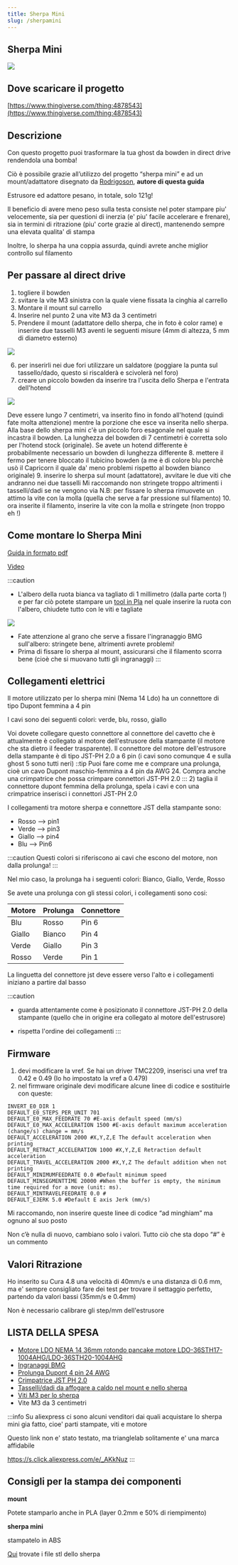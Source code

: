 ```yaml
---
title: Sherpa Mini
slug: /sherpamini
---
```

## Sherpa Mini
[![](/img/sherpaMini1.jpg)](/img/sherpaMini1.jpg)

## Dove scaricare il progetto
[https://www.thingiverse.com/thing:4878543](https://www.thingiverse.com/thing:4878543)


## Descrizione
Con questo progetto puoi trasformare la tua ghost da bowden in direct drive rendendola una bomba!

Ciò è possibile grazie all’utilizzo del progetto “sherpa mini” e ad un mount/adattatore disegnato da [Rodrigoson](https://www.thingiverse.com/Rodrigoson6), **autore di questa guida**

Estrusore ed adattore pesano, in totale, solo 121g!

Il beneficio di avere meno peso sulla testa consiste nel poter stampare piu' velocemente, sia per questioni di inerzia (e' piu' facile accelerare e frenare), sia in termini di ritrazione (piu' corte grazie al direct), mantenendo sempre una elevata qualita' di stampa

Inoltre, lo sherpa ha una coppia assurda, quindi avrete anche miglior controllo sul filamento

## Per passare al direct drive

1. togliere il bowden
2. svitare la vite M3 sinistra con la quale viene fissata la cinghia al carrello
3. Montare il mount sul carrello
4. Inserire nel punto 2 una vite M3 da 3 centimetri
5. Prendere il mount (adattatore dello sherpa, che in foto è color rame) e inserire due tasselli M3 aventi le seguenti misure (4mm di altezza, 5 mm di diametro esterno)

[![](/img/sherpaMini7.jpg)](/img/sherpaMini7.jpg)

6. per inserirli nei due fori utilizzare un saldatore (poggiare la punta sul tassello/dado, questo si riscalderà e scivolerà nel foro)
7. creare un piccolo bowden da inserire tra l'uscita dello Sherpa e l'entrata dell'hotend 

[![](/img/sherpaMini8.jpg)](/img/sherpaMini8.jpg)

Deve essere lungo 7 centimetri, va inserito fino in fondo all'hotend (quindi fate molta attenzione) mentre la porzione che esce va inserita nello sherpa. Alla base dello sherpa mini c'è un piccolo foro esagonale nel quale si incastra il bowden. La lunghezza del bowden di 7 centimetri è corretta solo per l'hotend stock (originale). Se avete un hotend differente è probabilmente necessario un bowden di lunghezza differente
8. mettere il fermo per tenere bloccato il tubicino bowden (a me è di colore blu perchè usò il Capricorn il quale da' meno problemi rispetto al bowden bianco originale)
9. inserire lo sherpa sul mount (adattatore), avvitare le due viti che andranno nei due tasselli
Mi raccomando non stringete troppo altrimenti i tasselli/dadi se ne vengono via
N.B: per fissare lo sherpa rimuovete un attimo la vite con la molla (quella che serve a far pressione sul filamento)
10. ora inserite il filamento, inserire la vite con la molla e stringete (non troppo eh !)

## Come montare lo Sherpa Mini

[Guida in formato pdf](https://github.com/Annex-Engineering/Sherpa_Mini-Extruder/blob/master/Build_Instructions/Sherpa_Mini_Assembly_Guide_r2.pdf)

[Video](https://www.youtube.com/watch?v=wRGUo1Vt49k)

:::caution
* L'albero della ruota bianca va tagliato di 1 millimetro (dalla parte corta !) e per far ciò potete stampare un [tool in Pla](https://github.com/Annex-Engineering/Sherpa_Mini-Extruder/tree/master/Assembly_Tools/Shaft_Grinding_Tool) nel quale inserire la ruota con l'albero, chiudete tutto con le viti e tagliate

[![](/img/sherpaMini2.jpg)](/img/sherpaMini2.jpg)

* Fate attenzione al grano che serve a fissare l'ingranaggio BMG sull'albero: stringete bene, altrimenti avrete problemi!
* Prima di fissare lo sherpa al mount, assicurarsi che il filamento scorra bene (cioè che si muovano tutti gli ingranaggi)
:::

## Collegamenti elettrici

Il motore utilizzato per lo sherpa mini (Nema 14 Ldo) ha un connettore di tipo Dupont femmina a 4 pin

I cavi sono dei seguenti colori: verde, blu, rosso, giallo

Voi dovete collegare questo connettore al connettore del cavetto che è attualmente è collegato al motore dell'estrusore della stampante (il motore che sta dietro il feeder trasparente). Il connettore del motore dell'estrusore della stampante è di tipo JST-PH 2.0 a 6 pin (i cavi sono comunque 4 e sulla ghost 5 sono tutti neri)
::tip
Puoi fare come me e comprare una prolunga, cioè un cavo Dupont maschio-femmina a 4 pin da AWG 24. Compra anche una crimpatrice che possa crimpare connettori JST-PH 2.0
:::
2) taglia il connettore dupont femmina della prolunga, spela i cavi e con una crimpatrice inserisci i connettori JST-PH 2.0

I collegamenti tra motore sherpa e connettore JST della stampante sono:
* Rosso --> pin1
* Verde --> pin3 
* Giallo --> pin4 
* Blu --> Pin6

:::caution
Questi colori si riferiscono ai cavi che escono del motore, non dalla prolunga!
:::

Nel mio caso, la prolunga ha i seguenti colori: Bianco, Giallo, Verde, Rosso

Se avete una prolunga con gli stessi colori, i collegamenti sono cosi:

| Motore | Prolunga | Connettore |
| ------ | -------- | ---------- |
|  Blu   | Rosso    |   Pin 6    |
| Giallo | Bianco   |   Pin 4    |
| Verde  | Giallo   |   Pin 3    |
| Rosso  | Verde    |   Pin 1    |


La linguetta del connettore jst deve essere verso l'alto e i collegamenti iniziano a partire dal basso

:::caution
* guarda attentamente come è posizionato il connettore JST-PH 2.0 della stampante (quello che in origine era collegato al motore dell'estrusore)

* rispetta l'ordine dei collegamenti
:::

## Firmware

1. devi modificare la vref. Se hai un driver TMC2209, inserisci una vref tra 0.42 e 0.49 (Io ho impostato la vref a 0.479)
2. nel firmware originale devi modificare alcune linee di codice e sostituirle con queste:

```
INVERT_E0_DIR 1
DEFAULT_E0_STEPS_PER_UNIT 701
DEFAULT_E0_MAX_FEEDRATE 70 #E-axis default speed (mm/s)
DEFAULT_E0_MAX_ACCELERATION 1500 #E-axis default maximum acceleration (change/s) change = mm/s
DEFAULT_ACCELERATION 2000 #X,Y,Z,E The default acceleration when printing
DEFAULT_RETRACT_ACCELERATION 1000 #X,Y,Z,E Retraction default acceleration
DEFAULT_TRAVEL_ACCELERATION 2000 #X,Y,Z The default addition when not printing
DEFAULT_MINIMUMFEEDRATE 0.0 #Default minimum speed
DEFAULT_MINSEGMENTTIME 20000 #When the buffer is empty, the minimum time required for a move (unit: ms).
DEFAULT_MINTRAVELFEEDRATE 0.0 #
DEFAULT_EJERK 5.0 #Default E axis Jerk (mm/s)
```

Mi raccomando, non inserire queste linee di codice “ad minghiam” ma ognuno al suo posto

Non c’è nulla di nuovo, cambiano solo i valori. Tutto ciò che sta dopo “#” è un commento

## Valori Ritrazione

Ho inserito su Cura 4.8 una velocità di 40mm/s e una distanza di 0.6 mm, ma e' sempre consigliato fare dei test per trovare il settaggio perfetto, partendo da valori bassi (35mm/s e 0.4mm)

Non è necessario calibrare gli step/mm dell'estrusore

## LISTA DELLA SPESA

* [Motore LDO NEMA 14 36mm rotondo pancake motore LDO-36STH17-1004AHG/LDO-36STH20-1004AHG](https://it.aliexpress.com/item/4001346055973.html?spm=a2g0s.9042311.0.0.27424c4dW9i6zN)
* [Ingranaggi BMG](https://s.click.aliexpress.com/e/_A50voN)
* [Prolunga Dupont 4 pin 24 AWG](https://s.click.aliexpress.com/e/_AEPO97)
* [Crimpatrice JST PH 2.0](https://s.click.aliexpress.com/e/_A2uBVR)
* [Tasselli/dadi da affogare a caldo nel mount e nello sherpa](https://amzn.to/3AViSpf)
* [Viti M3 per lo sherpa](https://amzn.to/3BZVKHK)
* Vite M3 da 3 centimetri

:::info
Su aliexpress ci sono alcuni venditori dai quali acquistare lo sherpa mini gia fatto, cioe' parti stampate, viti e motore

Questo link non e' stato testato, ma trianglelab solitamente e' una marca affidabile

https://s.click.aliexpress.com/e/_AKkNuz
:::

## Consigli per la stampa dei componenti

**mount**

Potete stamparlo anche in PLA (layer 0.2mm e 50% di riempimento)

**sherpa mini**

stampatelo in ABS

[Qui](https://github.com/Annex-Engineering/Sherpa_Mini-Extruder/tree/master/STLs/FDM_STLs) trovate i file stl dello sherpa
